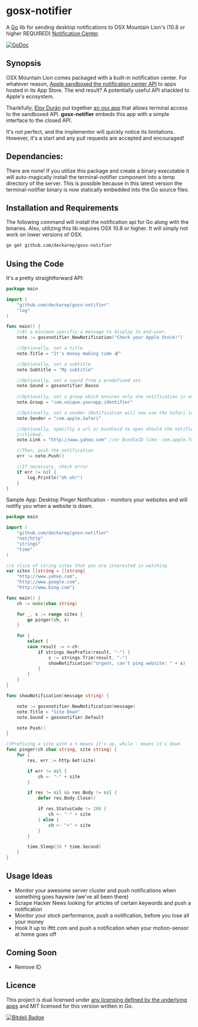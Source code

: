 gosx-notifier
===========================
A [Go](http://golang.org) lib for sending desktop notifications to OSX Mountain Lion's (10.8 or higher REQUIRED)
[Notification Center](http://www.macworld.com/article/1165411/mountain_lion_hands_on_with_notification_center.html).

[![GoDoc](http://godoc.org/github.com/deckarep/gosx-notifier?status.png)](http://godoc.org/github.com/deckarep/gosx-notifier)

Synopsis
--------
OSX Mountain Lion comes packaged with a built-in notification center. For whatever reason, [Apple sandboxed the
notification center API](http://forums.macrumors.com/showthread.php?t=1403807) to apps hosted in its App Store. The end
result? A potentially useful API shackled to Apple's ecosystem.

Thankfully, [Eloy Durán](https://github.com/alloy) put together [an osx app](https://github.com/alloy/terminal-notifier) that allows terminal access to the sandboxed API. **gosx-notifier** embeds this app with a simple interface to the closed API.

It's not perfect, and the implementor will quickly notice its limitations. However, it's a start and any pull requests are accepted and encouraged!

Dependancies:
-------------
There are none! If you utilize this package and create a binary executable it will auto-magically install the terminal-notifier component into a temp directory of the server.  This is possible because in this latest version the terminal-notifier binary is now statically embedded into the Go source files.


Installation and Requirements
-----------------------------
The following command will install the notification api for Go along with the binaries.  Also, utilizing this lib requires OSX 10.8 or higher. It will simply not work on lower versions of OSX.

```sh
go get github.com/deckarep/gosx-notifier
```

Using the Code
------------------
It's a pretty straightforward API:

```Go
package main

import (
    "github.com/deckarep/gosx-notifier"
    "log"
)

func main() {
    //At a minimum specifiy a message to display to end-user.
    note := gosxnotifier.NewNotification("Check your Apple Stock!")

    //Optionally, set a title
    note.Title = "It's money making time 💰"

    //Optionally, set a subtitle
    note.Subtitle = "My subtitle"

    //Optionally, set a sound from a predefined set.
    note.Sound = gosxnotifier.Basso
    
    //Optionally, set a group which ensures only one notification is ever shown replacing previous notification of same group id.
    note.Group = "com.unique.yourapp.identifier"

    //Optionally, set a sender (Notification will now use the Safari icon)
    note.Sender = "com.apple.Safari"

    //Optionally, specifiy a url or bundleid to open should the notification be
    //clicked.
    note.Link = "http://www.yahoo.com" //or BundleID like: com.apple.Terminal

    //Then, push the notification
    err := note.Push()

    //If necessary, check error
    if err != nil {
        log.Println("Uh oh!")
    }
}
```

Sample App: Desktop Pinger Notification - monitors your websites and will notifiy you when a website is down.
```Go
package main

import (
	"github.com/deckarep/gosx-notifier"
	"net/http"
	"strings"
	"time"
)

//a slice of string sites that you are interested in watching
var sites []string = []string{
	"http://www.yahoo.com",
	"http://www.google.com",
	"http://www.bing.com"}

func main() {
	ch := make(chan string)

	for _, s := range sites {
		go pinger(ch, s)
	}

	for {
		select {
		case result := <-ch:
			if strings.HasPrefix(result, "-") {
				s := strings.Trim(result, "-")
				showNotification("Urgent, can't ping website: " + s)
			}
		}
	}
}

func showNotification(message string) {

	note := gosxnotifier.NewNotification(message)
	note.Title = "Site Down"
	note.Sound = gosxnotifier.Default

	note.Push()
}

//Prefixing a site with a + means it's up, while - means it's down
func pinger(ch chan string, site string) {
	for {
		res, err := http.Get(site)

		if err != nil {
			ch <- "-" + site
		}

		if res != nil && res.Body != nil {
			defer res.Body.Close()

			if res.StatusCode != 200 {
				ch <- "-" + site
			} else {
				ch <- "+" + site
			}
		}

		time.Sleep(30 * time.Second)
	}
}
```

Usage Ideas
-----------
* Monitor your awesome server cluster and push notifications when something goes haywire (we've all been there)
* Scrape Hacker News looking for articles of certain keywords and push a notification
* Monitor your stock performance, push a notification, before you lose all your money
* Hook it up to ifttt.com and push a notification when your motion-sensor at home goes off

Coming Soon
-----------
* Remove ID

Licence
-------
This project is dual licensed under [any licensing defined by the underlying apps](https://github.com/alloy/terminal-notifier) and MIT licensed for this version written in Go.


[![Bitdeli Badge](https://d2weczhvl823v0.cloudfront.net/deckarep/gosx-notifier/trend.png)](https://bitdeli.com/free "Bitdeli Badge")

